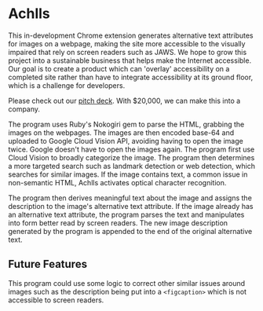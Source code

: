 # Achlls

This in-development Chrome extension generates alternative text attributes for images on a webpage,
making the site more accessible to the visually impaired that rely on screen
readers such as JAWS. We hope to grow this project into a sustainable business that helps make the
Internet accessible. Our goal is to create a product which can 'overlay' accessibility on a completed site rather than have to integrate accessibility at its ground floor, which is a challenge for developers.

Please check out our [pitch deck](https://docs.google.com/presentation/d/1-NNViQdq4lbtc3Hd14aycO45S8lDwwa2zBHbB80R30s/edit?usp=sharing). With $20,000, we can make this into a company.

The program uses Ruby's Nokogiri gem to parse the HTML, grabbing the
images on the webpages. The images are then encoded base-64 and uploaded to
Google Cloud Vision API, avoiding having to open the image twice.
Google doesn't have to open the images again. The program first use Cloud Vision to
broadly categorize the image. The program then determines a more targeted search such as landmark detection or
web detection, which searches for similar images. If the image contains text, a common issue in non-semantic HTML,
Achlls activates optical character recognition.

The program then derives meaningful text about the image and assigns the description to the image's alternative
text attribute. If the image already has an alternative text attribute, the program parses the text and manipulates into form better read by screen readers. The new image description generated by the program is appended to the end of the original alternative text.

## Future Features

This program could use some logic to correct other similar issues around images such as the description being put into a `<figcaption>` which is not accessible to screen readers.
